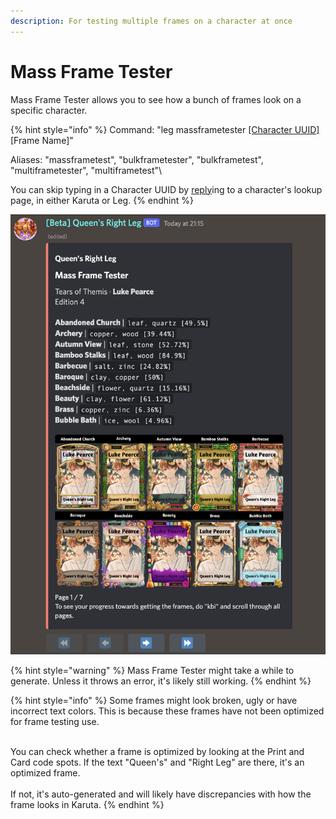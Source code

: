 ```yaml
---
description: For testing multiple frames on a character at once
---
```


# Mass Frame Tester

Mass Frame Tester allows you to see how a bunch of frames look on a specific character.

{% hint style="info" %}
Command: "leg massframetester [\[Character UUID\]](../../../faq-frequently-asked-questions/whats-a-character-uuid.md) \[Frame Name]"

Aliases: "massframetest", "bulkframetester", "bulkframetest", "multiframetester", "multiframetest"\


You can skip typing in a Character UUID by [reply](../../../faq-frequently-asked-questions/how-do-i-use-reply-based-commands.md)ing to a character's lookup page, in either Karuta or Leg.
{% endhint %}

![](<../../../.gitbook/assets/image (23).png>)

{% hint style="warning" %}
Mass Frame Tester might take a while to generate. Unless it throws an error, it's likely still working.
{% endhint %}

{% hint style="info" %}
Some frames might look broken, ugly or have incorrect text colors. This is because these frames have not been optimized for frame testing use. ​

\
You can check whether a frame is optimized by looking at the Print and Card code spots. If the text "Queen's" and "Right Leg" are there, it's an optimized frame. ​ \
\
If not, it's auto-generated and will likely have discrepancies with how the frame looks in Karuta.
{% endhint %}
